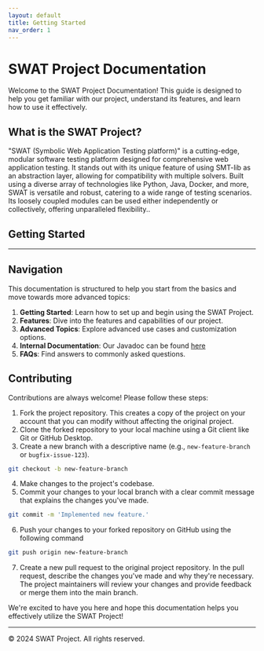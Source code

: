 ```yaml
---
layout: default
title: Getting Started
nav_order: 1
---
```


# SWAT Project Documentation

Welcome to the SWAT Project Documentation! This guide is designed to help you get familiar with our project, understand its features, and learn how to use it effectively.

## What is the SWAT Project?

"SWAT (Symbolic Web Application Testing platform)" is a cutting-edge, modular software testing platform designed for comprehensive web application testing. It stands out with its unique feature of using SMT-lib as an abstraction layer, allowing for compatibility with multiple solvers. Built using a diverse array of technologies like Python, Java, Docker, and more, SWAT is versatile and robust, catering to a wide range of testing scenarios. Its loosely coupled modules can be used either independently or collectively, offering unparalleled flexibility..

## Getting Started

---

## Navigation

This documentation is structured to help you start from the basics and move towards more advanced topics:

1. **Getting Started**: Learn how to set up and begin using the SWAT Project.
2. **Features**: Dive into the features and capabilities of our project.
3. **Advanced Topics**: Explore advanced use cases and customization options.
4. **Internal Documentation**: Our Javadoc can be found [here](/docs/javadoc/)
4. **FAQs**: Find answers to commonly asked questions.

## Contributing

Contributions are always welcome! Please follow these steps:
1. Fork the project repository. This creates a copy of the project on your account that you can modify without affecting the original project.
2. Clone the forked repository to your local machine using a Git client like Git or GitHub Desktop.
3. Create a new branch with a descriptive name (e.g., `new-feature-branch` or `bugfix-issue-123`).
```sh
git checkout -b new-feature-branch
```
4. Make changes to the project's codebase.
5. Commit your changes to your local branch with a clear commit message that explains the changes you've made.
```sh
git commit -m 'Implemented new feature.'
```
6. Push your changes to your forked repository on GitHub using the following command
```sh
git push origin new-feature-branch
```
7. Create a new pull request to the original project repository. In the pull request, describe the changes you've made and why they're necessary.
The project maintainers will review your changes and provide feedback or merge them into the main branch.


We're excited to have you here and hope this documentation helps you effectively utilize the SWAT Project!

---

© 2024 SWAT Project. All rights reserved.
